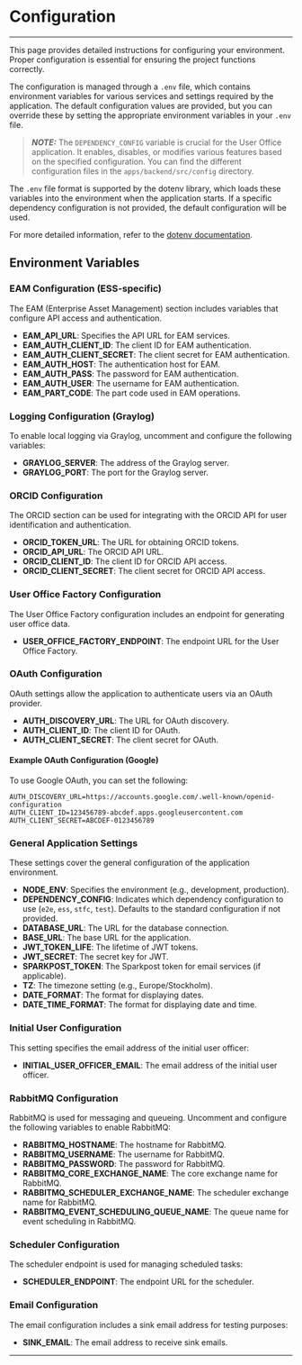 # Configuration

_________________________________________________________________________________________________________

This page provides detailed instructions for configuring your environment. Proper configuration is essential for ensuring the project functions correctly. 

The configuration is managed through a `.env` file, which contains environment variables for various services and settings required by the application. The default configuration values are provided, but you can override these by setting the appropriate environment variables in your `.env` file. 

> **_NOTE:_** The `DEPENDENCY_CONFIG` variable is crucial for the User Office application. It enables, disables, or modifies various features based on the specified configuration. You can find the different configuration files in the `apps/backend/src/config` directory.

The `.env` file format is supported by the dotenv library, which loads these variables into the environment when the application starts. If a specific dependency configuration is not provided, the default configuration will be used. 

For more detailed information, refer to the [dotenv documentation](https://www.npmjs.com/package/dotenv).

## Environment Variables

### EAM Configuration (ESS-specific)
The EAM (Enterprise Asset Management) section includes variables that configure API access and authentication.

- **EAM_API_URL**: Specifies the API URL for EAM services.
- **EAM_AUTH_CLIENT_ID**: The client ID for EAM authentication.
- **EAM_AUTH_CLIENT_SECRET**: The client secret for EAM authentication.
- **EAM_AUTH_HOST**: The authentication host for EAM.
- **EAM_AUTH_PASS**: The password for EAM authentication.
- **EAM_AUTH_USER**: The username for EAM authentication.
- **EAM_PART_CODE**: The part code used in EAM operations.

### Logging Configuration (Graylog)
To enable local logging via Graylog, uncomment and configure the following variables:

- **GRAYLOG_SERVER**: The address of the Graylog server.
- **GRAYLOG_PORT**: The port for the Graylog server.

### ORCID Configuration
The ORCID section can be used for integrating with the ORCID API for user identification and authentication.

- **ORCID_TOKEN_URL**: The URL for obtaining ORCID tokens.
- **ORCID_API_URL**: The ORCID API URL.
- **ORCID_CLIENT_ID**: The client ID for ORCID API access.
- **ORCID_CLIENT_SECRET**: The client secret for ORCID API access.

### User Office Factory Configuration
The User Office Factory configuration includes an endpoint for generating user office data.

- **USER_OFFICE_FACTORY_ENDPOINT**: The endpoint URL for the User Office Factory.

### OAuth Configuration
OAuth settings allow the application to authenticate users via an OAuth provider.

- **AUTH_DISCOVERY_URL**: The URL for OAuth discovery.
- **AUTH_CLIENT_ID**: The client ID for OAuth.
- **AUTH_CLIENT_SECRET**: The client secret for OAuth.

#### Example OAuth Configuration (Google)
To use Google OAuth, you can set the following:

```plaintext
AUTH_DISCOVERY_URL=https://accounts.google.com/.well-known/openid-configuration
AUTH_CLIENT_ID=123456789-abcdef.apps.googleusercontent.com
AUTH_CLIENT_SECRET=ABCDEF-0123456789
```

### General Application Settings
These settings cover the general configuration of the application environment.

- **NODE_ENV**: Specifies the environment (e.g., development, production).
- **DEPENDENCY_CONFIG**: Indicates which dependency configuration to use (`e2e`, `ess`, `stfc`, `test`). Defaults to the standard configuration if not provided.
- **DATABASE_URL**: The URL for the database connection.
- **BASE_URL**: The base URL for the application.
- **JWT_TOKEN_LIFE**: The lifetime of JWT tokens.
- **JWT_SECRET**: The secret key for JWT.
- **SPARKPOST_TOKEN**: The Sparkpost token for email services (if applicable).
- **TZ**: The timezone setting (e.g., Europe/Stockholm).
- **DATE_FORMAT**: The format for displaying dates.
- **DATE_TIME_FORMAT**: The format for displaying date and time.

### Initial User Configuration
This setting specifies the email address of the initial user officer:

- **INITIAL_USER_OFFICER_EMAIL**: The email address of the initial user officer.

### RabbitMQ Configuration
RabbitMQ is used for messaging and queueing. Uncomment and configure the following variables to enable RabbitMQ:

- **RABBITMQ_HOSTNAME**: The hostname for RabbitMQ.
- **RABBITMQ_USERNAME**: The username for RabbitMQ.
- **RABBITMQ_PASSWORD**: The password for RabbitMQ.
- **RABBITMQ_CORE_EXCHANGE_NAME**: The core exchange name for RabbitMQ.
- **RABBITMQ_SCHEDULER_EXCHANGE_NAME**: The scheduler exchange name for RabbitMQ.
- **RABBITMQ_EVENT_SCHEDULING_QUEUE_NAME**: The queue name for event scheduling in RabbitMQ.

### Scheduler Configuration
The scheduler endpoint is used for managing scheduled tasks:

- **SCHEDULER_ENDPOINT**: The endpoint URL for the scheduler.

### Email Configuration
The email configuration includes a sink email address for testing purposes:

- **SINK_EMAIL**: The email address to receive sink emails.

_________________________________________________________________________________________________________
